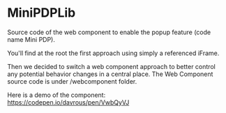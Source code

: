 # MiniPDPLib

Source code of the web component to enable the popup feature (code name Mini PDP).

You'll find at the root the first approach using simply a referenced iFrame.

Then we decided to switch a web component approach to better control any potential behavior changes in a central place. The Web Component source code is under /webcomponent folder.

Here is a demo of the component: https://codepen.io/davrous/pen/VwbQyVJ
